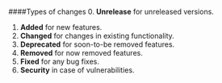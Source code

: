 ####Types of changes
0. **Unrelease** for unreleased versions.
1. **Added** for new features.
2. **Changed** for changes in existing functionality.
3. **Deprecated** for soon-to-be removed features.
4. **Removed** for now removed features.
5. **Fixed** for any bug fixes.
6. **Security** in case of vulnerabilities.
